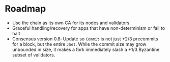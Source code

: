 # Roadmap

* Use the chain as its own CA for its nodes and validators.
* Graceful handling/recovery for apps that have non-determinism or fail to halt
* Consensus version 0.8: Update so `Commit` is not just +2/3 precommits for a block, but the entire `JSet`.  While the commit size may grow unbounded in size, it makes a fork immediately slash a +1/3 Byzantine subset of validators.
